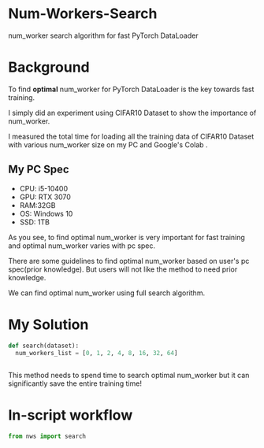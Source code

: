 # Num-Workers-Search
num_worker search algorithm for fast PyTorch DataLoader

# Background

To find **optimal** num_worker for PyTorch DataLoader is the key towards fast training.

I simply did an experiment using CIFAR10 Dataset to show the importance of num_worker. 

I measured the total time for loading all the training data of CIFAR10 Dataset with various num_worker size on my PC and Google's Colab .






## My PC Spec
- CPU: i5-10400
- GPU: RTX 3070
- RAM:32GB
- OS: Windows 10
- SSD: 1TB

As you see, to find optimal num_worker is very important for fast training and optimal num_worker varies with pc spec.

There are some guidelines to find optimal num_worker based on user's pc spec(prior knowledge). But users will not like the method to need prior knowledge.

We can find optimal num_worker using full search algorithm.

# My Solution
```python
def search(dataset):
  num_workers_list = [0, 1, 2, 4, 8, 16, 32, 64]
  

```

This method needs to spend time to search optimal num_worker but it can significantly save the entire training time!

# In-script workflow

```python
from nws import search


```
